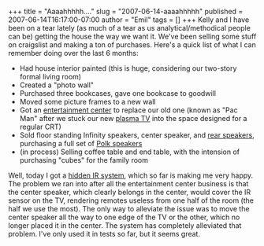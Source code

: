+++
title = "Aaaahhhhh...."
slug = "2007-06-14-aaaahhhhh"
published = 2007-06-14T16:17:00-07:00
author = "Emil"
tags = []
+++
Kelly and I have been on a tear lately (as much of a tear as us
analytical/methodical people can be) getting the house the way we want
it. We've been selling some stuff on craigslist and making a ton of
purchases. Here's a quick list of what I can remember doing over the
last 6 months:  

-   Had house interior painted (this is huge, considering our two-story
    formal living room)
-   Created a "photo wall"
-   Purchased three bookcases, gave one bookcase to goodwill
-   Moved some picture frames to a new wall
-   Got an [entertainment
    center](http://www.walmart.com/catalog/product.do?product_id=5614670)
    to replace our old one (known as "Pac Man" after we stuck our new
    [plasma
    TV](http://www.google.com/search?q=pioneer+pdp-4214hd&sourceid=navclient-ff&ie=UTF-8&rlz=1B3GGGL_enUS202US202&aq=t)
    into the space designed for a regular CRT)
-   Sold floor standing Infinity speakers, center speaker, and [rear
    speakers](http://www.amazon.com/gp/product/B0000X45FI/ref=wl_it_dp/102-6944168-0516131?ie=UTF8&coliid=IN7PQCIKTGLA3&colid=HYDCG4ZLAHWO),
    purchasing a full set of [Polk
    speakers](http://www.amazon.com/Polk-Audio-5-piece-theater-speaker/dp/B000ET2HAS/ref=pd_bbs_sr_1/102-6944168-0516131?ie=UTF8&s=electronics&qid=1181863817&sr=8-1)
-   (in process) Selling coffee table and end table, with the intension
    of purchasing "cubes" for the family room

Well, today I got a [hidden IR
system](http://www.smarthome.com/59500.html), which so far is making me
very happy. The problem we ran into after all the entertainment center
business is that the center speaker, which clearly belongs in the
center, would cover the IR sensor on the TV, rendering remotes useless
from one half of the room (the half we use the most). The only way to
alleviate the issue was to move the center speaker all the way to one
edge of the TV or the other, which no longer placed it in the center.
The system has completely alleviated that problem. I've only used it in
tests so far, but it seems great.
